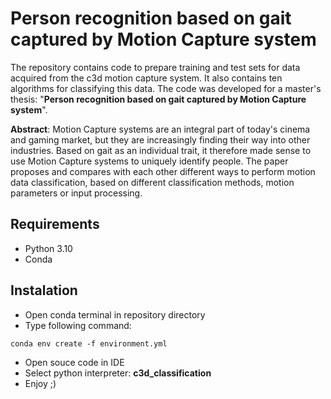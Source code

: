 
# Person recognition based on gait captured by Motion Capture system

The repository contains code to prepare training and test sets for data acquired from the c3d motion capture system. It also contains ten algorithms for classifying this data. The code was developed for a master's thesis: "**Person recognition based on gait captured by Motion Capture system**".

**Abstract**: Motion Capture systems are an integral part of today's cinema and gaming market, but they are increasingly finding their way into other industries. Based on gait as an individual trait, it therefore made sense to use Motion Capture systems to uniquely identify people. The paper proposes and compares with each other different ways to perform motion data classification, based on different classification methods, motion parameters or input processing.

## Requirements
- Python 3.10
- Conda

## Instalation
- Open conda terminal in repository directory
- Type following command:

```
conda env create -f environment.yml
```
- Open souce code in IDE
- Select python interpreter: **c3d_classification**
- Enjoy ;)